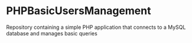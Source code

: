 # PHPBasicUsersManagement
Repository containing a simple PHP application that connects to a MySQL database and manages basic queries
